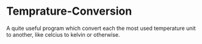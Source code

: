 # Temprature-Conversion
A quite useful program which convert each the most used temperature unit to another, like celcius to kelvin or otherwise.
